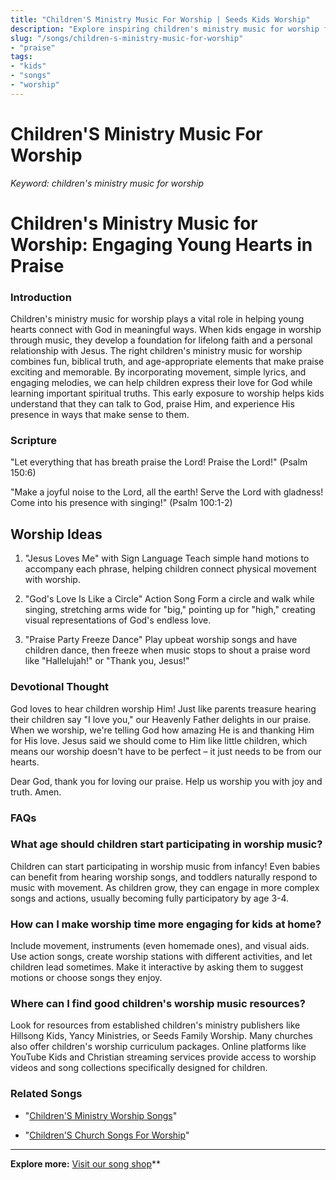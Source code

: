 ```yaml
---
title: "Children'S Ministry Music For Worship | Seeds Kids Worship"
description: "Explore inspiring children's ministry music for worship for children's worship and faith development. Biblical music resources for families and ministry."
slug: "/songs/children-s-ministry-music-for-worship"
- "praise"
tags:
- "kids"
- "songs"
- "worship"
---
```


# Children'S Ministry Music For Worship

_Keyword: children's ministry music for worship_

# Children's Ministry Music for Worship: Engaging Young Hearts in Praise

### Introduction
Children's ministry music for worship plays a vital role in helping young hearts connect with God in meaningful ways. When kids engage in worship through music, they develop a foundation for lifelong faith and a personal relationship with Jesus. The right children's ministry music for worship combines fun, biblical truth, and age-appropriate elements that make praise exciting and memorable. By incorporating movement, simple lyrics, and engaging melodies, we can help children express their love for God while learning important spiritual truths. This early exposure to worship helps kids understand that they can talk to God, praise Him, and experience His presence in ways that make sense to them.

### Scripture
"Let everything that has breath praise the Lord! Praise the Lord!" (Psalm 150:6)

"Make a joyful noise to the Lord, all the earth! Serve the Lord with gladness! Come into his presence with singing!" (Psalm 100:1-2)

## Worship Ideas
1. "Jesus Loves Me" with Sign Language
Teach simple hand motions to accompany each phrase, helping children connect physical movement with worship.

2. "God's Love Is Like a Circle" Action Song
Form a circle and walk while singing, stretching arms wide for "big," pointing up for "high," creating visual representations of God's endless love.

3. "Praise Party Freeze Dance"
Play upbeat worship songs and have children dance, then freeze when music stops to shout a praise word like "Hallelujah!" or "Thank you, Jesus!"

### Devotional Thought
God loves to hear children worship Him! Just like parents treasure hearing their children say "I love you," our Heavenly Father delights in our praise. When we worship, we're telling God how amazing He is and thanking Him for His love. Jesus said we should come to Him like little children, which means our worship doesn't have to be perfect – it just needs to be from our hearts.

Dear God, thank you for loving our praise. Help us worship you with joy and truth. Amen.

### FAQs

### What age should children start participating in worship music?
Children can start participating in worship music from infancy! Even babies can benefit from hearing worship songs, and toddlers naturally respond to music with movement. As children grow, they can engage in more complex songs and actions, usually becoming fully participatory by age 3-4.

### How can I make worship time more engaging for kids at home?
Include movement, instruments (even homemade ones), and visual aids. Use action songs, create worship stations with different activities, and let children lead sometimes. Make it interactive by asking them to suggest motions or choose songs they enjoy.

### Where can I find good children's worship music resources?
Look for resources from established children's ministry publishers like Hillsong Kids, Yancy Ministries, or Seeds Family Worship. Many churches also offer children's worship curriculum packages. Online platforms like YouTube Kids and Christian streaming services provide access to worship videos and song collections specifically designed for children.

### Related Songs

- "[Children'S Ministry Worship Songs](/songs/children-s-ministry-worship-songs/)"

- "[Children'S Church Songs For Worship](/songs/children-s-church-songs-for-worship/)"

---

**Explore more:** [Visit our song shop](https://seedskidsworship.com/shop)**

<!-- Schema Markup -->
<script type="application/ld+json">
{
  "@context": "https://schema.org",
  "@type": "MusicRecording",
  "name": "Children'S Ministry Music For Worship",
  "byArtist": {
    "@type": "MusicGroup",
    "name": "Seeds Kids Worship"
  },
  "isFamilyFriendly": true,
  "url": "https://seedskidsworship.com/songs/children-s-ministry-music-for-worship/"
}
</script>